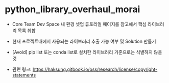 # python_library_overhaul_morai

* Core Team Dev Space 내 환경 셋업 튜토리얼 페이지를 참고해서 핵심 라이브러리 목록 취합

* 현재 프로젝트내에서 사용되는 라이브러리 추출 가능 여부 및 Solution 만들기 

* [Avoid] pip list 또는 conda list로 설치한 라이브러리 기준으로는 식별하지 않을 것 

* 관련 링크: https://haksung.gitbook.io/oss/research/license/copyright-statements
